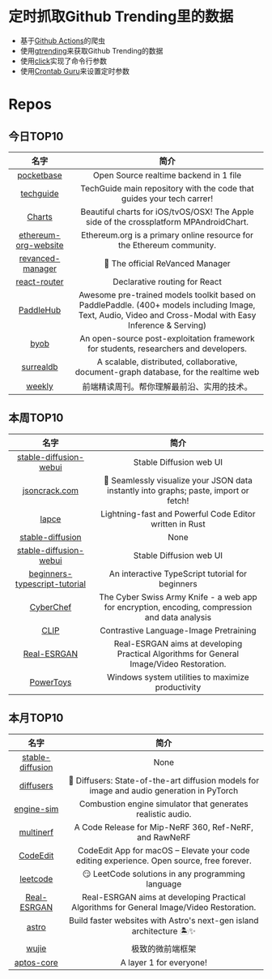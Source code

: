# 定时抓取Github Trending里的数据
* 基于[Github Actions](https://docs.github.com/en/actions)的爬虫
* 使用[gtrending](https://github.com/hedythedev/gtrending)来获取Github Trending的数据
* 使用[click](https://github.com/pallets/click)实现了命令行参数
* 使用[Crontab Guru](https://crontab.guru/)来设置定时参数

# Repos
## 今日TOP10 
<!-- START OF DAILY_TOP10_REPOS -->
| 名字 | 简介 |
| :----: | :----: |
| [pocketbase](https://github.com/pocketbase/pocketbase) | Open Source realtime backend in 1 file |
| [techguide](https://github.com/alura/techguide) | TechGuide main repository with the code that guides your tech carrer! |
| [Charts](https://github.com/danielgindi/Charts) | Beautiful charts for iOS/tvOS/OSX! The Apple side of the crossplatform MPAndroidChart. |
| [ethereum-org-website](https://github.com/ethereum/ethereum-org-website) | Ethereum.org is a primary online resource for the Ethereum community. |
| [revanced-manager](https://github.com/revanced/revanced-manager) | 💊 The official ReVanced Manager |
| [react-router](https://github.com/remix-run/react-router) | Declarative routing for React |
| [PaddleHub](https://github.com/PaddlePaddle/PaddleHub) | Awesome pre-trained models toolkit based on PaddlePaddle. (400+ models including Image, Text, Audio, Video and Cross-Modal with Easy Inference & Serving) |
| [byob](https://github.com/malwaredllc/byob) | An open-source post-exploitation framework for students, researchers and developers. |
| [surrealdb](https://github.com/surrealdb/surrealdb) | A scalable, distributed, collaborative, document-graph database, for the realtime web |
| [weekly](https://github.com/ascoders/weekly) | 前端精读周刊。帮你理解最前沿、实用的技术。 |
<!-- END OF DAILY_TOP10_REPOS -->

## 本周TOP10
<!-- START OF WEEKLY_TOP10_REPOS -->
| 名字 | 简介 |
| :----: | :----: |
| [stable-diffusion-webui](https://github.com/AUTOMATIC1111/stable-diffusion-webui) | Stable Diffusion web UI |
| [jsoncrack.com](https://github.com/AykutSarac/jsoncrack.com) | 🔮 Seamlessly visualize your JSON data instantly into graphs; paste, import or fetch! |
| [lapce](https://github.com/lapce/lapce) | Lightning-fast and Powerful Code Editor written in Rust |
| [stable-diffusion](https://github.com/CompVis/stable-diffusion) | None |
| [stable-diffusion-webui](https://github.com/sd-webui/stable-diffusion-webui) | Stable Diffusion web UI |
| [beginners-typescript-tutorial](https://github.com/total-typescript/beginners-typescript-tutorial) | An interactive TypeScript tutorial for beginners |
| [CyberChef](https://github.com/gchq/CyberChef) | The Cyber Swiss Army Knife - a web app for encryption, encoding, compression and data analysis |
| [CLIP](https://github.com/openai/CLIP) | Contrastive Language-Image Pretraining |
| [Real-ESRGAN](https://github.com/xinntao/Real-ESRGAN) | Real-ESRGAN aims at developing Practical Algorithms for General Image/Video Restoration. |
| [PowerToys](https://github.com/microsoft/PowerToys) | Windows system utilities to maximize productivity |
<!-- END OF WEEKLY_TOP10_REPOS -->

## 本月TOP10
<!-- START OF MONTHLY_TOP10_REPOS -->
| 名字 | 简介 |
| :----: | :----: |
| [stable-diffusion](https://github.com/CompVis/stable-diffusion) | None |
| [diffusers](https://github.com/huggingface/diffusers) | 🤗 Diffusers: State-of-the-art diffusion models for image and audio generation in PyTorch |
| [engine-sim](https://github.com/ange-yaghi/engine-sim) | Combustion engine simulator that generates realistic audio. |
| [multinerf](https://github.com/google-research/multinerf) | A Code Release for Mip-NeRF 360, Ref-NeRF, and RawNeRF |
| [CodeEdit](https://github.com/CodeEditApp/CodeEdit) | CodeEdit App for macOS – Elevate your code editing experience. Open source, free forever. |
| [leetcode](https://github.com/doocs/leetcode) | 😏 LeetCode solutions in any programming language | 多种编程语言实现 LeetCode、《剑指 Offer（第 2 版）》、《程序员面试金典（第 6 版）》题解 |
| [Real-ESRGAN](https://github.com/xinntao/Real-ESRGAN) | Real-ESRGAN aims at developing Practical Algorithms for General Image/Video Restoration. |
| [astro](https://github.com/withastro/astro) | Build faster websites with Astro's next-gen island architecture 🏝✨ |
| [wujie](https://github.com/Tencent/wujie) | 极致的微前端框架 |
| [aptos-core](https://github.com/aptos-labs/aptos-core) | A layer 1 for everyone! |
<!-- END OF MONTHLY_TOP10_REPOS -->
